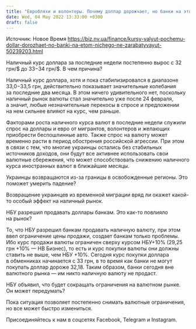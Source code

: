 ```yaml
---
title: "Евробляхи и волонтеры. Почему доллар дорожчает, но банки на этом ничого не заработают"
date: Wed, 04 May 2022 13:33:00 +0300
draft: false
---
```

Источник: Новое Время https://biz.nv.ua/finance/kursy-valyut-pochemu-dollar-dorozhaet-no-banki-na-etom-nichego-ne-zarabatyvayut-50239203.html


Наличный курс доллара за последние недели постепенно вырос с 32 грн/$ до 33−34 грн/$. В чем причина?

 Наличный курс доллара, хотя и пока стабилизировался в диапазоне 33,0−33,5 грн, действительно показывает значительные колебания за последние два месяца. В этом ничего удивительного нет, поскольку наличный рынок валюты стал значительно уже после 24 февраля, а значит, любые незначительные перекосы в спросе и предложении на нем сильнее влияют на курс, чем раньше.

 Факторами роста наличного курса валют в последние недели служили спрос на доллары и евро от мигрантов, волонтеров и желающих приобрести беспошлинные авто. Также спрос на валюту может временно расти в период обострения российской агрессии. При этом в связи с тем, что многие украинцы остались без стабильных источников доходов, они будут все активнее использовать свои валютные сбережения, что может способствовать снижению наличного курса иностранных валют в ближайшие месяцы.

 Украинцы возвращаются из-за границы в освобожденные регионы. Это поможет умерить падение?

 Возвращение украинцев из временной миграции вряд ли окажет какой-то особый эффект на наличный рынок.



 НБУ разрешил продавать доллары банкам. Это как-то повлияло на рынок?

 То, что НБУ разрешил банкам продавать наличную валюту, при этом ввел ограничение цены продажи, создает банкам только проблемы. Ибо курс продажи валюты ограничен сверху курсом НБУ+10% (29,25 грн +10% — НВ Бизнес), то есть и курс покупки валюты они должны ставить не выше, чем НБУ +10%. Сегодня курс покупки доллара в обменниках начинается с 33 грн, в то время как банки не могут покупать доллар дороже 32,18. Таким образом, банки сегодня вне валютного рынка — им никто наличную валюту не продаст.

 НБУ объявил, что будет сокращать ограничения на валютном рынке. Он может передумать?

 Пока ситуация позволяет постепенно снимать валютные ограничения, но все может быстро измениться.

Присоединяйтесь к нам в соцсетях Facebook, Telegram и Instagram.
